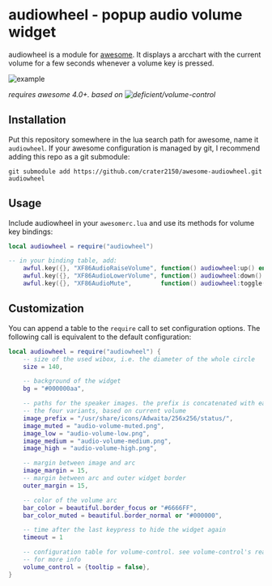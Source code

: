 # audiowheel - popup audio volume widget

audiowheel is a module for [awesome](https://awesomewm.org/). It displays a
arcchart with the current volume for a few seconds whenever a volume key is pressed.

![example](https://user-images.githubusercontent.com/415635/32248192-21094d06-be85-11e7-9c05-d9553c85fca8.gif)

*requires awesome 4.0+. based on ![deficient/volume-control](https://github.com/deficient/volume-control)*

## Installation

Put this repository somewhere in the lua search path for awesome, name it
`audiowheel`. If your awesome configuration is managed by git, I recommend
adding this repo as a git submodule:

```
git submodule add https://github.com/crater2150/awesome-audiowheel.git audiowheel
```

## Usage

Include audiowheel in your `awesomerc.lua` and use its methods for volume key
bindings:

```lua
local audiowheel = require("audiowheel")

-- in your binding table, add:
    awful.key({}, "XF86AudioRaiseVolume", function() audiowheel:up() end),
    awful.key({}, "XF86AudioLowerVolume", function() audiowheel:down() end),
    awful.key({}, "XF86AudioMute",        function() audiowheel:toggle() end)
```
## Customization

You can append a table to the `require` call to set configuration options. The
following call is equivalent to the default configuration:

```lua
local audiowheel = require("audiowheel") {
	-- size of the used wibox, i.e. the diameter of the whole circle
	size = 140,

	-- background of the widget
	bg = "#000000aa",

	-- paths for the speaker images. the prefix is concatenated with each of
	-- the four variants, based on current volume
	image_prefix = "/usr/share/icons/Adwaita/256x256/status/",
	image_muted = "audio-volume-muted.png",
	image_low = "audio-volume-low.png",
	image_medium = "audio-volume-medium.png",
	image_high = "audio-volume-high.png",

	-- margin between image and arc
	image_margin = 15,
	-- margin between arc and outer widget border
	outer_margin = 15,

	-- color of the volume arc
	bar_color = beautiful.border_focus or "#6666FF",
	bar_color_muted = beautiful.border_normal or "#000000",

	-- time after the last keypress to hide the widget again
	timeout = 1

	-- configuration table for volume-control. see volume-control's readme
	-- for more info
	volume_control = {tooltip = false},
}
```
